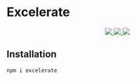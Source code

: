 # Excelerate

<p align="center">
  <a href="https://travis-ci.org/clarkeash/excelerate">
    <img src="https://img.shields.io/travis/clarkeash/excelerate.svg?style=flat-square">
  </a>
  <a href="https://github.com/clarkeash/excelerate/blob/master/LICENSE">
    <img src="https://img.shields.io/github/license/clarkeash/excelerate.svg?style=flat-square">
  </a>
  <a href="https://twitter.com/clarkeash">
    <img src="http://img.shields.io/badge/author-@clarkeash-blue.svg?style=flat-square">
  </a>
</p>

## Installation

```bash
npm i excelerate
```
